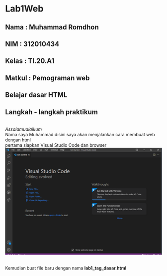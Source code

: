 # Lab1Web

## Nama     : Muhammad Romdhon
## NIM      : 312010434
## Kelas    : TI.20.A1
## Matkul   : Pemograman web

## Belajar dasar HTML
## Langkah - langkah praktikum

<br> *Assalamualaikum* 
<br> Nama saya Muhammad disini saya akan menjalankan cara membuat web  dengan html
<br> pertama siapkan Visual Studio Code dan browser
![p](gambar/gambar1.png)

<br> Kemudian buat file baru dengan nama **lab1_tag_dasar.html**